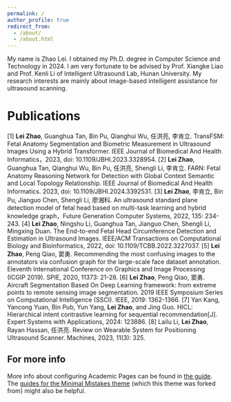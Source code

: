 ```yaml
---
permalink: /
author_profile: true
redirect_from: 
  - /about/
  - /about.html
---
```


My name is Zhao Lei. I obtained my Ph.D. degree in Computer Science and Technology in 2024. I am very fortunate to be advised by Prof. Xiangke Liao and Prof. Kenli Li of Intelligent Ultrasound Lab, Hunan University. My research interests are mainly about image-based intelligent assistance for ultrasound scanning.

Publications
======
[1] **Lei Zhao**, Guanghua Tan, Bin Pu, Qianghui Wu, 任洪亮, 李肯立. TransFSM: Fetal Anatomy Segmentation and Biometric Measurement in Ultrasound Images Using a Hybrid Transformer. IEEE Journal of Biomedical And Health Informatics，2023, doi: 10.1109/JBHI.2023.3328954.
[2] **Lei Zhao**, Guanghua Tan, Qianghui Wu, Bin Pu, 任洪亮, Shengli Li, 李肯立. FARN: Fetal Anatomy Reasoning Network for Detection with Global Context Semantic and Local Topology Relationship. IEEE Journal of Biomedical And Health Informatics. 2023, doi: 10.1109/JBHI.2024.3392531. 
[3] **Lei Zhao**, 李肯立, Bin Pu, Jianguo Chen, Shengli Li, 廖湘科. An ultrasound standard plane detection model of fetal head based on multi-task learning and hybrid knowledge graph，Future Generation Computer Systems, 2022, 135: 234-243.
[4] **Lei Zhao**, Ningshu Li, Guanghua Tan, Jianguo Chen, Shengli Li, Mingxing Duan. The End-to-end Fetal Head Circumference Detection and Estimation in Ultrasound Images. IEEE/ACM Transactions on Computational Biology and Bioinformatics, 2022, doi: 10.1109/TCBB.2022.3227037.
[5] **Lei Zhao**, Peng Qiao, 窦勇. Recommending the most confusing images to the annotators via confusion graph for the large-scale face dataset annotation. Eleventh International Conference on Graphics and Image Processing (ICGIP 2019). SPIE, 2020, 11373: 21-28.
[6] **Lei Zhao**, Peng Qiao, 窦勇. Aircraft Segmentation Based On Deep Learning framework: from extreme points to remote sensing image segmentation. 2019 IEEE Symposium Series on Computational Intelligence (SSCI). IEEE, 2019: 1362-1366. 
[7] Yan Kang, Yancong Yuan, Bin Pub, Yun Yang, **Lei Zhao**, and Jing Guo. HICL: Hierarchical intent contrastive learning for sequential recommendation[J]. Expert Systems with Applications, 2024: 123886.
[8] Lailu Li, **Lei Zhao**, Rayan Hassan, 任洪亮. Review on Wearable System for Positioning Ultrasound Scanner. Machines, 2023, 11(3): 325. 



For more info
------
More info about configuring Academic Pages can be found in [the guide](https://academicpages.github.io/markdown/). The [guides for the Minimal Mistakes theme](https://mmistakes.github.io/minimal-mistakes/docs/configuration/) (which this theme was forked from) might also be helpful.
